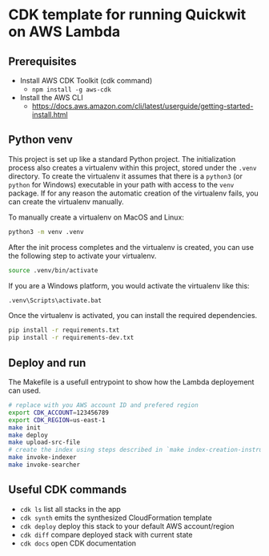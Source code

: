
# CDK template for running Quickwit on AWS Lambda

## Prerequisites

- Install AWS CDK Toolkit (cdk command)
  - `npm install -g aws-cdk `
- Install the AWS CLI
  - https://docs.aws.amazon.com/cli/latest/userguide/getting-started-install.html

## Python venv

This project is set up like a standard Python project. The initialization
process also creates a virtualenv within this project, stored under the `.venv`
directory.  To create the virtualenv it assumes that there is a `python3`
(or `python` for Windows) executable in your path with access to the `venv`
package. If for any reason the automatic creation of the virtualenv fails,
you can create the virtualenv manually.

To manually create a virtualenv on MacOS and Linux:

```bash
python3 -m venv .venv
```

After the init process completes and the virtualenv is created, you can use the following
step to activate your virtualenv.

```bash
source .venv/bin/activate
```

If you are a Windows platform, you would activate the virtualenv like this:

```bash
.venv\Scripts\activate.bat
```

Once the virtualenv is activated, you can install the required dependencies.

```bash
pip install -r requirements.txt
pip install -r requirements-dev.txt
```


## Deploy and run

The Makefile is a usefull entrypoint to show how the Lambda deployement can used.
```bash
# replace with you AWS account ID and prefered region
export CDK_ACCOUNT=123456789
export CDK_REGION=us-east-1
make init
make deploy
make upload-src-file
# create the index using steps described in `make index-creation-instruction`
make invoke-indexer
make invoke-searcher
```


## Useful CDK commands

 * `cdk ls`          list all stacks in the app
 * `cdk synth`       emits the synthesized CloudFormation template
 * `cdk deploy`      deploy this stack to your default AWS account/region
 * `cdk diff`        compare deployed stack with current state
 * `cdk docs`        open CDK documentation
